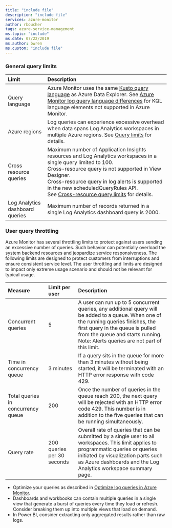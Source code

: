 ```yaml
---
title: "include file" 
description: "include file" 
services: azure-monitor
author: rboucher
tags: azure-service-management
ms.topic: "include"
ms.date: 07/22/2019
ms.author: bwren
ms.custom: "include file"
---
```


### General query limits

| Limit | Description |
|:---|:---|
| Query language | Azure Monitor uses the same [Kusto query language](/azure/kusto/query/) as Azure Data Explorer. See [Azure Monitor log query language differences](/azure/data-explorer/kusto/query/) for KQL language elements not supported in Azure Monitor. |
| Azure regions | Log queries can experience excessive overhead when data spans Log Analytics workspaces in multiple Azure regions. See [Query limits](../articles/azure-monitor/logs/scope.md#query-scope-limits) for details. |
| Cross resource queries | Maximum number of Application Insights resources and Log Analytics workspaces in a single query limited to 100.<br>Cross-resource query is not supported in View Designer.<br>Cross-resource query in log alerts is supported in the new scheduledQueryRules API.<br>See [Cross-resource query limits](../articles/azure-monitor/logs/cross-workspace-query.md#cross-resource-query-limits) for details. |
| Log Analytics dashboard queries | Maximum number of records returned in a single Log Analytics dashboard query is 2000. |

### User query throttling
Azure Monitor has several throttling limits to protect against users sending an excessive number of queries. Such behavior can potentially overload the system backend resources and jeopardize service responsiveness. The following limits are designed to protect customers from interruptions and ensure consistent service level. The user throttling and limits are designed to impact only extreme usage scenario and should not be relevant for typical usage.


| Measure | Limit per user | Description |
|:---|:---|:---|
| Concurrent queries | 5 | A user can run up to 5 concurrent queries, any additional query will be added to a queue. When one of the running queries finishes, the first query in the queue is pulled from the queue and starts running. Note: Alerts queries are not part of this limit.
| Time in concurrency queue | 3 minutes | If a query sits in the queue for more than 3 minutes without being started, it will be terminated with an HTTP error response with code 429. |
| Total queries in concurrency queue | 200 | Once the number of queries in the queue reach 200, the next query will be rejected with an HTTP error code 429. This number is in addition to the five queries that can be running simultaneously. |
| Query rate | 200 queries per 30 seconds | Overall rate of queries that can be submitted by a single user to all workspaces. This limit applies to programmatic queries or queries initiated by visualization parts such as Azure dashboards and the Log Analytics workspace summary page. |

- Optimize your queries as described in [Optimize log queries in Azure Monitor](../articles/azure-monitor/logs/query-optimization.md).
- Dashboards and workbooks can contain multiple queries in a single view that generate a burst of queries every time they load or refresh. Consider breaking them up into multiple views that load on demand. 
- In Power BI, consider extracting only aggregated results rather than raw logs.
